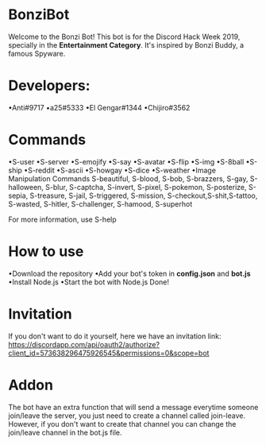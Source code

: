 # BonziBot

Welcome to the Bonzi Bot! This bot is for the Discord Hack Week 2019, specially in the **Entertainment Category**. It's inspired by Bonzi Buddy, a famous Spyware.


# Developers: 
•Anti#9717
•a25#5333
•El Gengar#1344
•Chijiro#3562


# Commands

•S-user
•S-server
•S-emojify
•S-say
•S-avatar
•S-flip
•S-img
•S-8ball
•S-ship
•S-reddit
•S-ascii
•S-howgay
•S-dice
•S-weather
•Image Manipulation Commands
S-beautiful, S-blood, S-bob, S-brazzers, S-gay, S-halloween, S-blur, S-captcha, S-invert, S-pixel, S-pokemon, S-posterize, S-sepia, S-treasure, S-jail, S-triggered, S-mission, S-checkout,S-shit,S-tattoo, S-wasted, S-hitler, S-challenger, S-hamood, S-superhot

For more information, use S-help

# How to use

•Download the repository
•Add your bot's token in **config.json** and **bot.js**
•Install Node.js
•Start the bot with Node.js
Done!

# Invitation

If you don't want to do it yourself, here we have an invitation link: https://discordapp.com/api/oauth2/authorize?client_id=573638296475926545&permissions=0&scope=bot

# Addon

The bot have an extra function that will send a message everytime someone join/leave the server, you just need to create a channel called join-leave. However, if you don't want to create that channel you can change the join/leave channel in the bot.js file.
